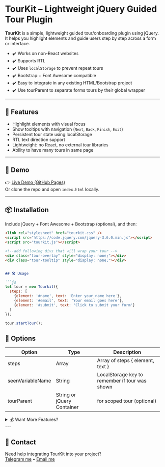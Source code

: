# TourKit – Lightweight jQuery Guided Tour Plugin

**TourKit** is a simple, lightweight guided tour/onboarding plugin using jQuery. It helps you highlight elements and guide users step by step across a form or interface.


- ✔️ Works on non-React websites
- ✔️ Supports RTL
- ✔️ Uses `localStorage` to prevent repeat tours
- ✔️ Bootstrap + Font Awesome compatible
- ✔️ Easy to integrate in any existing HTML/Bootstrap project
- ✔️ Use tourParent to separate forms tours by their global wrapper

---

## 🚀 Features

- Highlight elements with visual focus
- Show tooltips with navigation (`Next`, `Back`, `Finish`, `Exit`)
- Persistent tour state using localStorage
- RTL text direction support
- Lightweight: no React, no external tour libraries
- Ability to have many tours in same page
---

## 🧪 Demo

👉 [Live Demo (GitHub Pages)](https://moudizd.github.io/Tourkit)  
Or clone the repo and open `index.html` locally.

---

## 📦 Installation

Include jQuery + Font Awesome + Bootstrap (optional), and then:

```html
<link rel="stylesheet" href="tourkit.css" />
<script src="https://code.jquery.com/jquery-3.6.0.min.js"></script>
<script src="tourkit.js"></script>

<!--add following divs that will wrap your tour -->
<div class="tour-overlay" style="display: none;"></div>
<div class="tour-tooltip" style="display: none;"></div>
```

```markdown

## 🛠️ Usage 

```js
let tour = new Tourkit({
  steps: [
    {element: '#name', text: 'Enter your name here'},
    {element: '#email', text: 'Your email goes here'},
    {element: '#submit', text: 'Click to submit your form'}
  ]
});

tour.startTour();
```

## 🧩 Options

| Option | Type	 | Description |
|--------|------ |-------------|
| steps	 | Array | Array of steps  { element, text } |
| seenVariableName | String	| LocalStorage key to remember if tour was shown |
| tourParent | String or jQuery	Container | for scoped tour (optional)

<details>
<summary>💰 Want More Features?</summary>

A **Pro version** of Tourkit is in development!

- Auto-detection of steps using `data-tour`
- Mobile friendly ui and repositioning
- Resume/skip logic
- Multiple visual themes
- visual drag-and-drop step builder (planned)

📢 If you'd like to support the project or get early access, visit:  
[BuyMeACoffee – coming soon](#) • [Gumroad – coming soon](#)

</details>
---

## 📳 Contact

Need help integrating TourKit into your project?  
[Telegram me](https://t.me/advanced_developer) • [Email me](mailto:advanced-developer@hotmail.com)
